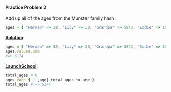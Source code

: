 #### Practice Problem 2

Add up all of the ages from the Munster family hash:

```ruby
ages = { "Herman" => 32, "Lily" => 30, "Grandpa" => 5843, "Eddie" => 10, "Marilyn" => 22, "Spot" => 237 
```

<ins>**Solution**</ins>: 

```ruby
ages = { "Herman" => 32, "Lily" => 30, "Grandpa" => 5843, "Eddie" => 10, "Marilyn" => 22, "Spot" => 237 
ages.values.sum
#=> 6174 
```

<ins>**LaunchSchool**</ins>: 

```ruby
total_ages = 0
ages.each { |_,age| total_ages += age }
total_ages # => 6174
```